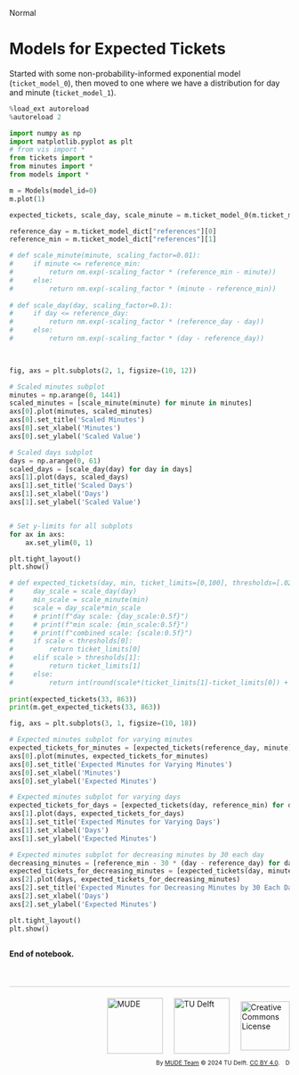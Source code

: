 <userStyle>Normal</userStyle>

# Models for Expected Tickets

Started with some non-probability-informed exponential model (`ticket_model_0`), then moved to one where we have a distribution for day and minute (`ticket_model_1`).

```python
%load_ext autoreload
%autoreload 2
```

```python
import numpy as np
import matplotlib.pyplot as plt
# from vis import *
from tickets import *
from minutes import *
from models import *
```

```python
m = Models(model_id=0)
m.plot(1)
```

```python
expected_tickets, scale_day, scale_minute = m.ticket_model_0(m.ticket_model_dict)

reference_day = m.ticket_model_dict["references"][0]
reference_min = m.ticket_model_dict["references"][1]

# def scale_minute(minute, scaling_factor=0.01):
#     if minute <= reference_min:
#         return nm.exp(-scaling_factor * (reference_min - minute))
#     else:
#         return nm.exp(-scaling_factor * (minute - reference_min))
    
# def scale_day(day, scaling_factor=0.1):
#     if day <= reference_day:
#         return nm.exp(-scaling_factor * (reference_day - day))
#     else:
#         return nm.exp(-scaling_factor * (day - reference_day))
    


fig, axs = plt.subplots(2, 1, figsize=(10, 12))

# Scaled minutes subplot
minutes = np.arange(0, 1441)
scaled_minutes = [scale_minute(minute) for minute in minutes]
axs[0].plot(minutes, scaled_minutes)
axs[0].set_title('Scaled Minutes')
axs[0].set_xlabel('Minutes')
axs[0].set_ylabel('Scaled Value')

# Scaled days subplot
days = np.arange(0, 61)
scaled_days = [scale_day(day) for day in days]
axs[1].plot(days, scaled_days)
axs[1].set_title('Scaled Days')
axs[1].set_xlabel('Days')
axs[1].set_ylabel('Scaled Value')


# Set y-limits for all subplots
for ax in axs:
    ax.set_ylim(0, 1)

plt.tight_layout()
plt.show()
```

```python
# def expected_tickets(day, min, ticket_limits=[0,100], thresholds=[.02, .90]):
#     day_scale = scale_day(day)
#     min_scale = scale_minute(min)
#     scale = day_scale*min_scale
#     # print(f"day scale: {day_scale:0.5f}")
#     # print(f"min scale: {min_scale:0.5f}")
#     # print(f"combined scale: {scale:0.5f}")
#     if scale < thresholds[0]:
#         return ticket_limits[0]
#     elif scale > thresholds[1]:
#         return ticket_limits[1]
#     else:
#         return int(round(scale*(ticket_limits[1]-ticket_limits[0]) + ticket_limits[0]))
    
print(expected_tickets(33, 863))
print(m.get_expected_tickets(33, 863))
```

```python
fig, axs = plt.subplots(3, 1, figsize=(10, 18))

# Expected minutes subplot for varying minutes
expected_tickets_for_minutes = [expected_tickets(reference_day, minute) for minute in minutes]
axs[0].plot(minutes, expected_tickets_for_minutes)
axs[0].set_title('Expected Minutes for Varying Minutes')
axs[0].set_xlabel('Minutes')
axs[0].set_ylabel('Expected Minutes')

# Expected minutes subplot for varying days
expected_tickets_for_days = [expected_tickets(day, reference_min) for day in days]
axs[1].plot(days, expected_tickets_for_days)
axs[1].set_title('Expected Minutes for Varying Days')
axs[1].set_xlabel('Days')
axs[1].set_ylabel('Expected Minutes')

# Expected minutes subplot for decreasing minutes by 30 each day
decreasing_minutes = [reference_min - 30 * (day - reference_day) for day in days]
expected_tickets_for_decreasing_minutes = [expected_tickets(day, minute) for day, minute in zip(days, decreasing_minutes)]
axs[2].plot(days, expected_tickets_for_decreasing_minutes)
axs[2].set_title('Expected Minutes for Decreasing Minutes by 30 Each Day')
axs[2].set_xlabel('Days')
axs[2].set_ylabel('Expected Minutes')

plt.tight_layout()
plt.show()
```

```python

```

<!-- #region -->
**End of notebook.**

<div style="margin-top: 50px; padding-top: 20px; border-top: 1px solid #ccc;">
  <div style="display: flex; justify-content: flex-end; gap: 20px; align-items: center;">
    <a rel="MUDE" href="http://mude.citg.tudelft.nl/">
      <img alt="MUDE" style="width:100px; height:auto;" src="https://gitlab.tudelft.nl/mude/public/-/raw/main/mude-logo/MUDE_Logo-small.png" />
    </a>
    <a rel="TU Delft" href="https://www.tudelft.nl/en/ceg">
      <img alt="TU Delft" style="width:100px; height:auto;" src="https://gitlab.tudelft.nl/mude/public/-/raw/main/tu-logo/TU_P1_full-color.png" />
    </a>
    <a rel="license" href="http://creativecommons.org/licenses/by/4.0/">
      <img alt="Creative Commons License" style="width:88px; height:auto;" src="https://i.creativecommons.org/l/by/4.0/88x31.png" />
    </a>
  </div>
  <div style="font-size: 75%; margin-top: 10px; text-align: right;">
    By <a rel="MUDE" href="http://mude.citg.tudelft.nl/">MUDE Team</a>
    &copy; 2024 TU Delft. 
    <a rel="license" href="http://creativecommons.org/licenses/by/4.0/">CC BY 4.0</a>.
    <a rel="Zenodo DOI" href="https://doi.org/10.5281/zenodo.16782515"><img style="width:auto; height:15; vertical-align:middle" src="https://zenodo.org/badge/DOI/10.5281/zenodo.16782515.svg" alt="DOI https://doi.org/10.5281/zenodo.16782515"></a>
  </div>
</div>


<!--tested with WS_2_8_solution.ipynb-->
<!-- #endregion -->
